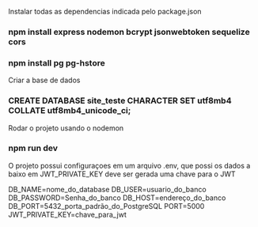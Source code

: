 Instalar todas as dependencias indicada pelo package.json
### npm install express nodemon bcrypt jsonwebtoken sequelize cors
### npm install pg pg-hstore

Criar a base de dados
### CREATE DATABASE site_teste CHARACTER SET utf8mb4 COLLATE utf8mb4_unicode_ci;

Rodar o projeto usando o nodemon 
### npm run dev


O projeto possui configuraçoes em um arquivo .env, que possi os dados a baixo
em JWT_PRIVATE_KEY deve ser gerada uma chave para o JWT

DB_NAME=nome_do_database
DB_USER=usuario_do_banco
DB_PASSWORD=Senha_do_banco
DB_HOST=endereço_do_banco
DB_PORT=5432_porta_padrão_do_PostgreSQL
PORT=5000
JWT_PRIVATE_KEY=chave_para_jwt
